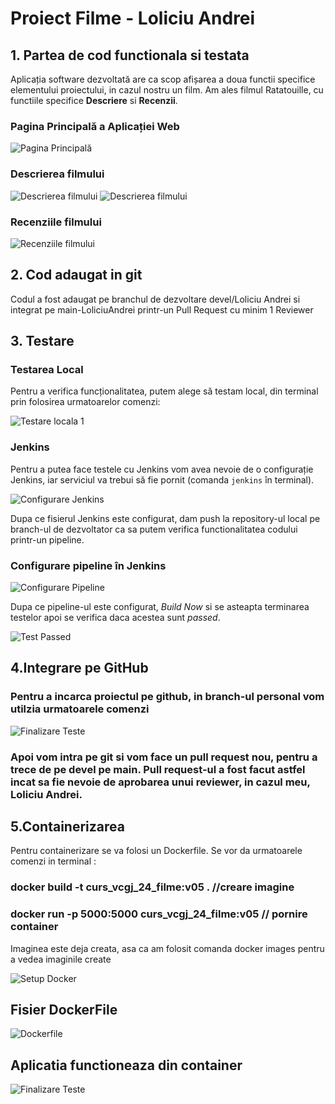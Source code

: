 <!DOCTYPE html>
<html lang="en">
<head>
    <meta charset="UTF-8">
</head>
<body>

<h1>Proiect Filme - Loliciu Andrei</h1>

<h2>1. Partea de cod functionala si testata</h2>

<p>Aplicația software dezvoltată are ca scop afișarea a doua functii specifice elementului proiectului, in cazul nostru un film. Am ales filmul Ratatouille, cu functiile specifice <strong>Descriere</strong> si <strong>Recenzii</strong>.</p>

<h3>Pagina Principală a Aplicației Web</h3>
    <img src="https://i.postimg.cc/prb2LwXR/image.png" alt="Pagina Principală">

<h3>Descrierea filmului</h3>
<div class="screenshot">
    <img src="https://i.postimg.cc/Vk05zP8Z/image.png" alt="Descrierea filmului">
    <img src="https://i.postimg.cc/bvNysXcj/image.png" alt="Descrierea filmului">
</div>

<h3>Recenziile filmului</h3>
<div class="screenshot">
    <img src="https://i.postimg.cc/htMJC1Kc/image.png" alt="Recenziile filmului">
</div>

<h2>2. Cod adaugat in git</h2>

<p>Codul a fost adaugat pe branchul de dezvoltare devel/Loliciu Andrei si integrat pe main-LoliciuAndrei printr-un Pull Request cu minim 1 Reviewer</p>

<h2>3. Testare</h2>

<h3>Testarea Local</h3>
<p>Pentru a verifica funcționalitatea, putem alege să testam local, din terminal prin folosirea urmatoarelor comenzi:</p>
<div class="screenshot">
    <img src="https://i.postimg.cc/SKsNdbnS/image.png" alt="Testare locala 1">
</div>

<h3>Jenkins</h3>
<p>Pentru a putea face testele cu Jenkins vom avea nevoie de o configurație Jenkins, iar serviciul va trebui să fie pornit (comanda <code>jenkins</code> în terminal).</p>

<div class="screenshot">
    <img src="https://i.postimg.cc/wjKsvv4C/image.png" alt="Configurare Jenkins">
</div>

<p>Dupa ce fisierul Jenkins este configurat, dam push la repository-ul local pe branch-ul de dezvoltator ca sa putem verifica functionalitatea codului printr-un pipeline.</p>

<h3>Configurare pipeline în Jenkins</h3>
<div class="screenshot">
    <img src="https://i.postimg.cc/wxs7yNyw/image.png" alt="Configurare Pipeline">
</div>

<p>Dupa ce pipeline-ul este configurat, <em>Build Now</em> si se asteapta terminarea testelor apoi se verifica daca acestea sunt <em>passed</em>.</p>

<div class="screenshot">
    <img src="https://i.postimg.cc/PJvqZCXs/image.png" alt="Test Passed">
</div>

<h2>4.Integrare pe GitHub</h2>
<h3>Pentru a incarca proiectul pe github, in branch-ul personal vom utilzia urmatoarele comenzi</h3>
<div class="screenshot">
    <img src="https://i.imgur.com/FfB02ch.png" alt="Finalizare Teste">
</div>
<h3>Apoi vom intra pe git si vom face un pull request nou, pentru a trece de pe devel pe main. Pull request-ul a fost facut astfel incat sa fie nevoie de aprobarea unui reviewer, in cazul meu, Loliciu Andrei.</h3>
<h2>5.Containerizarea</h2>
Pentru containerizare se va folosi un Dockerfile. Se vor da urmatoarele comenzi in terminal :
<h3>docker build -t curs_vcgj_24_filme:v05 . //creare imagine</h3>
<h3>docker run -p 5000:5000 curs_vcgj_24_filme:v05 // pornire container</h3>
<p>Imaginea este deja creata, asa ca am folosit comanda docker images pentru a vedea imaginile create</p> 
<div class="screenshot">
    <img src="https://i.postimg.cc/dtRQGP2f/image.png" alt="Setup Docker">
</div>

<h2>Fisier DockerFile</h2>
<div class="screenshot">
    <img src="https://i.postimg.cc/VLPH05Wj/image.png" alt="Dockerfile">
</div>
<h2></h2>
<h2>Aplicatia functioneaza din container</h2>
<div class="screenshot">
    <img src="https://i.postimg.cc/qqqB8jT5/image.png" alt="Finalizare Teste">
</div>

